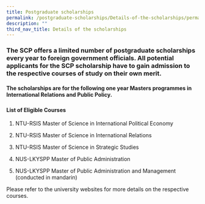 ```yaml
---
title: Postgraduate scholarships
permalink: /postgraduate-scholarships/Details-of-the-scholarships/permalink/
description: ""
third_nav_title: Details of the scholarships
---
```

### The SCP offers a limited number of postgraduate scholarships every year to foreign government officials. All potential applicants for the SCP scholarship have to gain admission to the respective courses of study on their own merit. 

#### The scholarships are for the following one year Masters programmes in International Relations and Public Policy.
### 
#### List of Eligible Courses
1.   NTU-RSIS Master of Science in
   International Political Economy
   
4.   NTU-RSIS Master of Science in
  International Relations
   
7.   NTU-RSIS Master of Science in Strategic Studies
 
9.  NUS-LKYSPP Master of Public Administration
 
11.  NUS-LKYSPP Master of Public Administration and Management (conducted in mandarin) 

Please refer to the university websites for more details on the respective courses.


